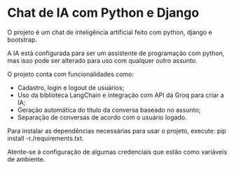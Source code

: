 # Chat de IA com Python e Django
O projeto é um chat de inteligência artificial feito com python, django e bootstrap.

A IA está configurada para ser um assistente de programação com python, mas isso pode ser alterado para uso com qualquer outro assunto.  

O projeto conta com funcionalidades como: 
  - Cadastro, login e logout de usuários;
  - Uso da biblioteca LangChain e integração com API da Groq para criar a IA;
  - Geração automática do título da conversa baseado no assunto;
  - Separação de conversas de acordo com o usuário logado.

Para instalar as dependências necessárias para usar o projeto, execute: pip install -r./requirements.txt.

Atente-se à configuração de algumas credenciais que estão como variáveis de ambiente.